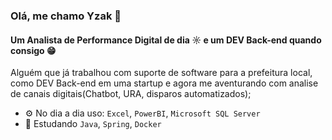 ### Olá, me chamo Yzak 👋

#### Um Analista de Performance Digital de dia ☼ e um DEV Back-end quando consigo 😁

Alguém que já trabalhou com suporte de software para a prefeitura local, como DEV Back-end em uma startup e agora me aventurando com analise de canais digitais(Chatbot, URA, disparos automatizados);<br>

- ⚙️ No dia a dia uso: `Excel`, `PowerBI`, `Microsoft SQL Server`
- 📖 Estudando `Java`, `Spring`, `Docker`